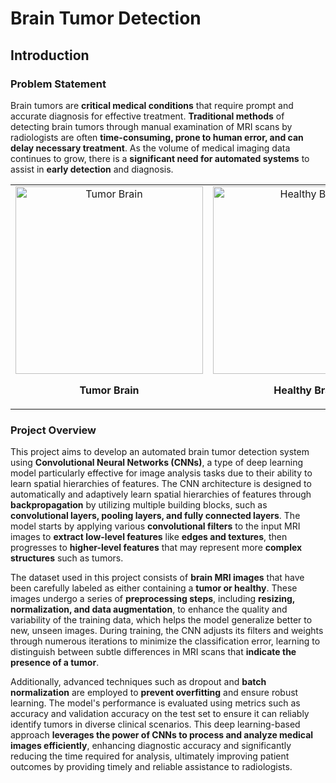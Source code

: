 # Brain Tumor Detection

## Introduction

### Problem Statement

Brain tumors are **critical medical conditions** that require prompt and accurate diagnosis for effective treatment. **Traditional methods** of detecting brain tumors through manual examination of MRI scans by radiologists are often **time-consuming, prone to human error, and can delay necessary treatment**. As the volume of medical imaging data continues to grow, there is a **significant need for automated systems** to assist in **early detection** and diagnosis.

<div align="center">
    <table>
        <tr>
            <td align="center">
                <img src="https://github.com/user-attachments/assets/ca389bf9-fa8d-4ab7-941c-91950397db9a" alt="Tumor Brain" width="300"/>
                <p><b>Tumor Brain</b></p>
            </td>
            <td align="center">
                <img src="https://github.com/user-attachments/assets/b3a41b08-7f53-4dfa-a161-78b60ac35b2a" alt="Healthy Brain" width="300"/>
                <p><b>Healthy Brain</b></p>
            </td>
        </tr>
    </table>
</div>

### Project Overview

This project aims to develop an automated brain tumor detection system using **Convolutional Neural Networks (CNNs)**, a type of deep learning model particularly effective for image analysis tasks due to their ability to learn spatial hierarchies of features. The CNN architecture is designed to automatically and adaptively learn spatial hierarchies of features through **backpropagation** by utilizing multiple building blocks, such as **convolutional layers, pooling layers, and fully connected layers**. The model starts by applying various **convolutional filters** to the input MRI images to **extract low-level features** like **edges and textures**, then progresses to **higher-level features** that may represent more **complex structures** such as tumors.

The dataset used in this project consists of **brain MRI images** that have been carefully labeled as either containing a **tumor or healthy**. These images undergo a series of **preprocessing steps**, including **resizing, normalization, and data augmentation**, to enhance the quality and variability of the training data, which helps the model generalize better to new, unseen images. During training, the CNN adjusts its filters and weights through numerous iterations to minimize the classification error, learning to distinguish between subtle differences in MRI scans that **indicate the presence of a tumor**.

Additionally, advanced techniques such as dropout and **batch normalization** are employed to **prevent overfitting** and ensure robust learning. The model's performance is evaluated using metrics such as accuracy and validation accuracy on the test set to ensure it can reliably identify tumors in diverse clinical scenarios. This deep learning-based approach **leverages the power of CNNs to process and analyze medical images efficiently**, enhancing diagnostic accuracy and significantly reducing the time required for analysis, ultimately improving patient outcomes by providing timely and reliable assistance to radiologists.
